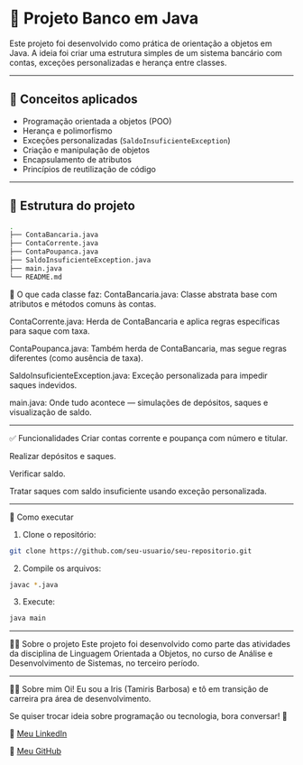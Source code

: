 # 💸 Projeto Banco em Java

Este projeto foi desenvolvido como prática de orientação a objetos em Java. A ideia foi criar uma estrutura simples de um sistema bancário com contas, exceções personalizadas e herança entre classes.

---

## 🧠 Conceitos aplicados

- Programação orientada a objetos (POO)
- Herança e polimorfismo
- Exceções personalizadas (`SaldoInsuficienteException`)
- Criação e manipulação de objetos
- Encapsulamento de atributos
- Princípios de reutilização de código

---

## 📁 Estrutura do projeto

```bash
.
├── ContaBancaria.java
├── ContaCorrente.java
├── ContaPoupanca.java
├── SaldoInsuficienteException.java
├── main.java
└── README.md
```

📌 O que cada classe faz:
ContaBancaria.java: Classe abstrata base com atributos e métodos comuns às contas.

ContaCorrente.java: Herda de ContaBancaria e aplica regras específicas para saque com taxa.

ContaPoupanca.java: Também herda de ContaBancaria, mas segue regras diferentes (como ausência de taxa).

SaldoInsuficienteException.java: Exceção personalizada para impedir saques indevidos.

main.java: Onde tudo acontece — simulações de depósitos, saques e visualização de saldo.

---

✅ Funcionalidades
Criar contas corrente e poupança com número e titular.

Realizar depósitos e saques.

Verificar saldo.

Tratar saques com saldo insuficiente usando exceção personalizada.

---

🚀 Como executar
1. Clone o repositório:
```bash
git clone https://github.com/seu-usuario/seu-repositorio.git 
```

2. Compile os arquivos:
```bash
javac *.java
```

3. Execute:
```bash
java main
```

---

👩‍💻 Sobre o projeto
Este projeto foi desenvolvido como parte das atividades da disciplina de Linguagem Orientada a Objetos, no curso de Análise e Desenvolvimento de Sistemas, no terceiro período.

---

💁‍♀️ Sobre mim
Oi! Eu sou a Iris (Tamiris Barbosa) e tô em transição de carreira pra área de desenvolvimento.

Se quiser trocar ideia sobre programação ou tecnologia, bora conversar! 🤝

🔗 [Meu LinkedIn](https://www.linkedin.com/in/tamirisrodriguesbarbosa)

🐙 [Meu GitHub](https://github.com/tamirisrbarbosa)





